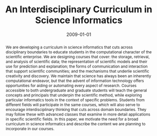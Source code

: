 ---
title: 'An Interdisciplinary Curriculum in Science Informatics'

# Authors
# If you created a profile for a user (e.g. the default `admin` user), write the username (folder name) here
# and it will be replaced with their full name and linked to their profile.
authors:
  - Pat Langley
  - admin

# Author notes (optional)
# author_notes:
#   - 'Equal contribution'
#   - 'Equal contribution'

date: '2009-01-01'
doi: ''

# Schedule page publish date (NOT publication's date).
publishDate: '2017-01-01T00:00:00Z'

# Publication type.
# Legend: 0 = Uncategorized; 1 = Conference paper; 2 = Journal article;
# 3 = Preprint / Working Paper; 4 = Report; 5 = Book; 6 = Book section;
# 7 = Thesis; 8 = Patent
publication_types: ['6']

# Publication name and optional abbreviated publication name.
publication: "Transform Science — Computational Education for Scientists (Vol. 2): What to Teach?"
publication_short: Transform Science

abstract: "We are developing a curriculum in science informatics that cuts across disciplinary boundaries to educate students in the computational character of the scientific enterprise. We are designing courses that cover: the storage, retrieval, and analysis of scientific data; the representation of scientific models and their use for prediction and explanation; the forms of communication and interaction that support scientific communities; and the mechanisms that underlie scientific creativity and discovery. We maintain that science has always been an inherently computational endeavor, but that the advent of information technology offers opportunities for aiding or automating every aspect of research. Courses accessible to both undergraduate and graduate students will teach the general concepts and principals that underpin the scientific method, while exploring particular informatics tools in the context of specific problems. Students from different fields will participate in the same courses, which will also serve to encourage interdisciplinary thinking that cuts across domain boundaries. They may follow these with advanced classes that examine in more detail applications in specific scientific fields. In this paper, we motivate the need for a broad curriculum in science informatics and describe the content we are planning to incorporate in our courses."

# Summary. An optional shortened abstract.
summary: "In this paper, we motivate the need for a broad curriculum in science informatics and describe the content we are planning to incorporate in our courses."



tags: [education, science informatics]

# Display this page in the Featured widget?
featured: false

# Custom links (uncomment lines below)
# links:
# - name: Custom Link
#   url: http://example.org

url_pdf: ''
url_code: ''
url_dataset: ''
url_poster: ''
url_project: ''
url_slides: ''
url_source: ''
url_video: ''

# Featured image
# To use, add an image named `featured.jpg/png` to your page's folder.
image:
  caption: 'Image credit: [**Unsplash**](https://unsplash.com/photos/pLCdAaMFLTE)'
  focal_point: ''
  preview_only: false

# Associated Projects (optional).
#   Associate this publication with one or more of your projects.
#   Simply enter your project's folder or file name without extension.
#   E.g. `internal-project` references `content/project/internal-project/index.md`.
#   Otherwise, set `projects: []`.
projects:
  - inductive-process-modeling

# Slides (optional).
#   Associate this publication with Markdown slides.
#   Simply enter your slide deck's filename without extension.
#   E.g. `slides: "example"` references `content/slides/example/index.md`.
#   Otherwise, set `slides: ""`.
slides: ''
---